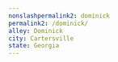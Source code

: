 ```yaml
---
﻿nonslashpermalink2: dominick
permalink2: /dominick/
alley: Dominick
city: Cartersville
state: Georgia
---
```

